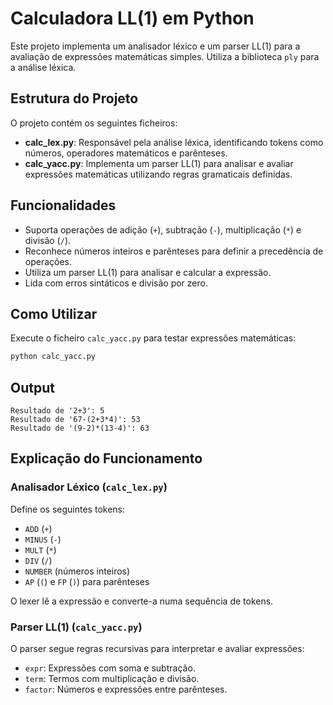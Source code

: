 # Calculadora LL(1) em Python

Este projeto implementa um analisador léxico e um parser LL(1) para a avaliação de expressões matemáticas simples. Utiliza a biblioteca `ply` para a análise léxica.

## Estrutura do Projeto

O projeto contém os seguintes ficheiros:

- **calc_lex.py**: Responsável pela análise léxica, identificando tokens como números, operadores matemáticos e parênteses.
- **calc_yacc.py**: Implementa um parser LL(1) para analisar e avaliar expressões matemáticas utilizando regras gramaticais definidas.

## Funcionalidades

- Suporta operações de adição (`+`), subtração (`-`), multiplicação (`*`) e divisão (`/`).
- Reconhece números inteiros e parênteses para definir a precedência de operações.
- Utiliza um parser LL(1) para analisar e calcular a expressão.
- Lida com erros sintáticos e divisão por zero.


## Como Utilizar

Execute o ficheiro `calc_yacc.py` para testar expressões matemáticas:

```bash
python calc_yacc.py
```

## Output

```
Resultado de '2+3': 5
Resultado de '67-(2+3*4)': 53
Resultado de '(9-2)*(13-4)': 63
```

## Explicação do Funcionamento

### Analisador Léxico (`calc_lex.py`)

Define os seguintes tokens:
- `ADD` (`+`)
- `MINUS` (`-`)
- `MULT` (`*`)
- `DIV` (`/`)
- `NUMBER` (números inteiros)
- `AP` (`(`) e `FP` (`)`) para parênteses

O lexer lê a expressão e converte-a numa sequência de tokens.

### Parser LL(1) (`calc_yacc.py`)

O parser segue regras recursivas para interpretar e avaliar expressões:
- `expr`: Expressões com soma e subtração.
- `term`: Termos com multiplicação e divisão.
- `factor`: Números e expressões entre parênteses.

